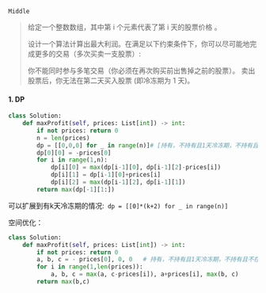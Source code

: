 `Middle`

> 给定一个整数数组，其中第 i 个元素代表了第 i 天的股票价格 。
>
> 设计一个算法计算出最大利润。在满足以下约束条件下，你可以尽可能地完成更多的交易（多次买卖一支股票）:
>
> 你不能同时参与多笔交易（你必须在再次购买前出售掉之前的股票）。
> 卖出股票后，你无法在第二天买入股票 (即冷冻期为 1 天)。

#### 1. DP

```python
class Solution:
    def maxProfit(self, prices: List[int]) -> int:
        if not prices: return 0
        n = len(prices)
        dp = [[0,0,0] for _ in range(n)]# [持有，不持有且1天冷冻期，不持有且不在冷冻期]
        dp[0][0] = -prices[0]
        for i in range(1,n):
            dp[i][0] = max(dp[i-1][0], dp[i-1][2]-prices[i])
            dp[i][1] = dp[i-1][0]+prices[i]  
            dp[i][2] = max(dp[i-1][2], dp[i-1][1])
        return max(dp[-1][1:])
```

可以扩展到有k天冷冻期的情况:` dp = [[0]*(k+2) for _ in range(n)]`

空间优化：

```python
class Solution:
    def maxProfit(self, prices: List[int]) -> int:
        if not prices: return 0
        a, b, c = - prices[0], 0, 0   # 持有，不持有且1天冷冻期，不持有且不在冷冻期
        for i in range(1,len(prices)):
            a, b, c = max(a, c-prices[i]), a+prices[i], max(b, c)
        return max(b,c)
```



